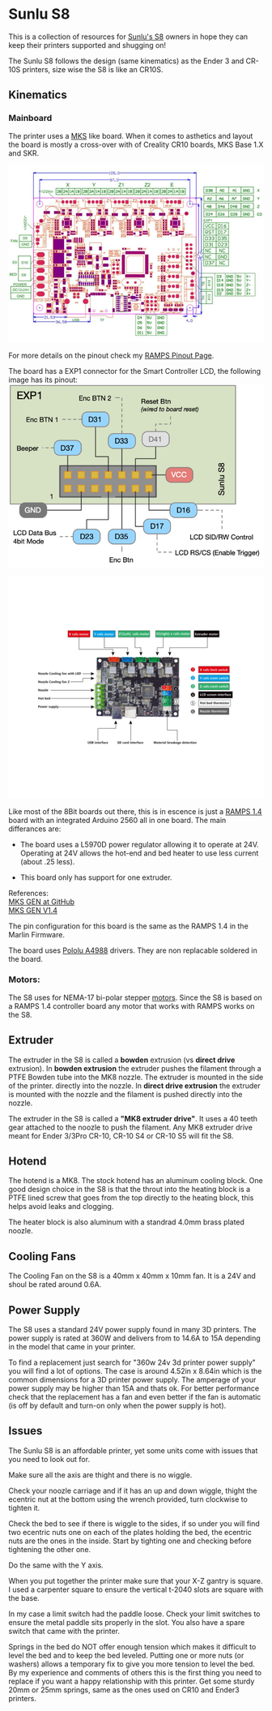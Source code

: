 # Sunlu S8 #

This is a collection of resources for [Sunlu's S8]() owners in hope they can keep their printers supported and shugging on! 

The Sunlu S8 follows the design (same kinematics) as the Ender 3 and CR-10S printers, size wise the S8 is like an CR10S.


## Kinematics ## 

### Mainboard ###

The printer uses a [MKS](https://reprap.org/wiki/MKS_GEN_V1.1) like board. When it comes to asthetics and layout the board is mostly a cross-over with of  Creality CR10 boards, MKS Base 1.X and SKR.


![BOARD PINOUT](S8_PINOUT.png)

For more details on the pinout check my [RAMPS Pinout Page](ramps_mainboard.md). 

The board has a EXP1 connector for the Smart Controller LCD, the following image has its pinout:
![S8_EPX1_CONNECTOR](SUNLUS8_EXP1_PINOUT.png)


![BOARD WIRING](S8BOARD_WIRING.png)

Like most of the 8Bit boards out there, this is in escence is just a [RAMPS 1.4](https://reprap.org/wiki/RAMPS_1.4) board with an integrated Arduino 2560 all in one board. The main differances are:

- The board uses a L5970D power regulator allowing it to operate at 24V. Operating at 24V allows the hot-end and bed heater to use less current (about .25 less).

- This board only has support for one extruder.

References:<br>
[MKS GEN at GitHub](https://github.com/makerbase-mks/MKS-GEN/)<br>
[MKS GEN V1.4](https://github.com/makerbase-mks/MKS-GEN/blob/master/hardware/MKS%20GEN%20V1.4_004/MKS%20GEN%20V1.4_004%20PIN.pdf)<br>

The pin configuration for this board is the same as the RAMPS 1.4 in the Marlin Firmware.

The board uses [Pololu A4988](https://amzn.to/3aoiO4p) drivers. They are non replacable soldered in the board.


### Motors: ###
The S8 uses for NEMA-17 bi-polar stepper [motors](motors.md). Since the S8 is based on a RAMPS 1.4 controller board any motor that works with RAMPS works on the S8.

## Extruder ##

The extruder in the S8 is called a **bowden** extrusion (vs **direct drive** extrusion). In **bowden extrusion** the extruder pushes the filament through a PTFE Bowden tube into the MK8 nozzle. The extruder is mounted in the side of the printer. directly into the nozzle. In **direct drive extrusion** the extruder is mounted with the nozzle and the filament is pushed directly into the nozzle.

The extruder in the S8 is called a **"MK8 extruder drive"**. It uses a 40 teeth gear attached to the noozle to push the filament. Any MK8 extruder drive meant for Ender 3/3Pro CR-10, CR-10 S4 or CR-10 S5 will fit the S8.

## Hotend ##

The hotend is a MK8. The stock hotend has an aluminum cooling block. One good design choice in the S8 is that the throut into the heating block is a PTFE lined screw that goes from the top directly to the heating block, this helps avoid leaks and clogging.

The heater block is also aluminum with a standrad 4.0mm brass plated noozle.

## Cooling Fans ##

The Cooling Fan on the S8 is a 40mm x 40mm x 10mm fan. It is a 24V and shoul be rated around 0.6A.

## Power Supply ##

The S8 uses a standard 24V power supply found in many 3D printers. The power supply is rated at 360W and delivers from to 14.6A to 15A depending in the model that came in your printer.

To find a replacement just  search for "360w 24v 3d printer power supply" you will find a lot of options. The case is around 4.52in x 8.64in which is the common dimensions for a 3D printer power supply. The amperage of your power supply may be higher than 15A and thats ok. For better performance check that the replacement has a fan and even better if the fan is automatic (is off by default and turn-on only when the power supply is hot).



## Issues ##

The Sunlu S8 is an affordable printer, yet some units come with issues that you need to look out for.

Make sure all the axis are thight and there is no wiggle. 

Check your noozle carriage and if it has an up and down wiggle, thight the ecentric nut at the bottom using the wrench provided, turn clockwise to tighten it.

Check the bed to see if there is wiggle to the sides, if so under you will find two ecentric nuts one on each of the plates holding the bed, the ecentric nuts are the ones in the inside. Start by tighting one and checking before tightening the other one.

Do the same with the Y axis.

When you put together the printer make sure that your X-Z gantry is square. I used a carpenter square to ensure the vertical t-2040 slots are square with the base.

In my case a limit switch had the paddle loose. Check your limit switches to ensure the metal paddle sits properly in the slot. You also have a spare switch that came with the printer.

Springs in the bed do NOT offer enough tension which makes it difficult to level the bed and to keep the bed leveled. Putting one or more nuts (or washers) allows a temporary fix to give you more tension to level the bed. By my experience and comments of others this is the first thing you need to replace if you want a happy relationship with this printer. Get some sturdy 20mm or 25mm springs, same as the ones used on CR10 and Ender3 printers.
